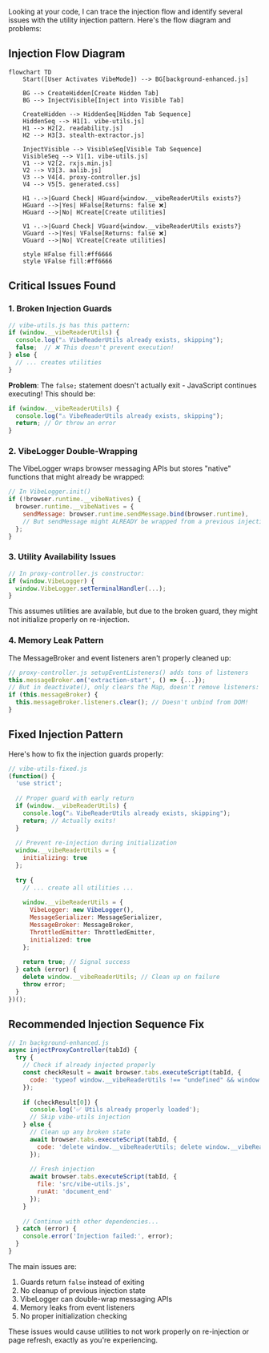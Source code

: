 Looking at your code, I can trace the injection flow and identify several issues with the utility injection pattern. Here's the flow diagram and problems:

## Injection Flow Diagram

```mermaid
flowchart TD
    Start([User Activates VibeMode]) --> BG[background-enhanced.js]
    
    BG --> CreateHidden[Create Hidden Tab]
    BG --> InjectVisible[Inject into Visible Tab]
    
    CreateHidden --> HiddenSeq[Hidden Tab Sequence]
    HiddenSeq --> H1[1. vibe-utils.js]
    H1 --> H2[2. readability.js]
    H2 --> H3[3. stealth-extractor.js]
    
    InjectVisible --> VisibleSeq[Visible Tab Sequence]
    VisibleSeq --> V1[1. vibe-utils.js]
    V1 --> V2[2. rxjs.min.js]
    V2 --> V3[3. aalib.js]
    V3 --> V4[4. proxy-controller.js]
    V4 --> V5[5. generated.css]
    
    H1 -.->|Guard Check| HGuard{window.__vibeReaderUtils exists?}
    HGuard -->|Yes| HFalse[Returns: false ❌]
    HGuard -->|No| HCreate[Create utilities]
    
    V1 -.->|Guard Check| VGuard{window.__vibeReaderUtils exists?}
    VGuard -->|Yes| VFalse[Returns: false ❌]
    VGuard -->|No| VCreate[Create utilities]
    
    style HFalse fill:#ff6666
    style VFalse fill:#ff6666
```

## Critical Issues Found

### 1. **Broken Injection Guards**
```javascript
// vibe-utils.js has this pattern:
if (window.__vibeReaderUtils) {
  console.log("⚠️ VibeReaderUtils already exists, skipping");
  false;  // ❌ This doesn't prevent execution!
} else {
  // ... creates utilities
}
```

**Problem**: The `false;` statement doesn't actually exit - JavaScript continues executing! This should be:
```javascript
if (window.__vibeReaderUtils) {
  console.log("⚠️ VibeReaderUtils already exists, skipping");
  return; // Or throw an error
}
```

### 2. **VibeLogger Double-Wrapping**
The VibeLogger wraps browser messaging APIs but stores "native" functions that might already be wrapped:
```javascript
// In VibeLogger.init()
if (!browser.runtime.__vibeNatives) {
  browser.runtime.__vibeNatives = {
    sendMessage: browser.runtime.sendMessage.bind(browser.runtime),
    // But sendMessage might ALREADY be wrapped from a previous injection!
  };
}
```

### 3. **Utility Availability Issues**
```javascript
// In proxy-controller.js constructor:
if (window.VibeLogger) {
  window.VibeLogger.setTerminalHandler(...);
}
```
This assumes utilities are available, but due to the broken guard, they might not initialize properly on re-injection.

### 4. **Memory Leak Pattern**
The MessageBroker and event listeners aren't properly cleaned up:
```javascript
// proxy-controller.js setupEventListeners() adds tons of listeners
this.messageBroker.on('extraction-start', () => {...});
// But in deactivate(), only clears the Map, doesn't remove listeners:
if (this.messageBroker) {
  this.messageBroker.listeners.clear(); // Doesn't unbind from DOM!
}
```

## Fixed Injection Pattern

Here's how to fix the injection guards properly:

```javascript
// vibe-utils-fixed.js
(function() {
  'use strict';
  
  // Proper guard with early return
  if (window.__vibeReaderUtils) {
    console.log("⚠️ VibeReaderUtils already exists, skipping");
    return; // Actually exits!
  }
  
  // Prevent re-injection during initialization
  window.__vibeReaderUtils = {
    initializing: true
  };
  
  try {
    // ... create all utilities ...
    
    window.__vibeReaderUtils = {
      VibeLogger: new VibeLogger(),
      MessageSerializer: MessageSerializer,
      MessageBroker: MessageBroker,
      ThrottledEmitter: ThrottledEmitter,
      initialized: true
    };
    
    return true; // Signal success
  } catch (error) {
    delete window.__vibeReaderUtils; // Clean up on failure
    throw error;
  }
})();
```

## Recommended Injection Sequence Fix

```javascript
// In background-enhanced.js
async injectProxyController(tabId) {
  try {
    // Check if already injected properly
    const checkResult = await browser.tabs.executeScript(tabId, {
      code: 'typeof window.__vibeReaderUtils !== "undefined" && window.__vibeReaderUtils.initialized === true'
    });
    
    if (checkResult[0]) {
      console.log('✅ Utils already properly loaded');
      // Skip vibe-utils injection
    } else {
      // Clean up any broken state
      await browser.tabs.executeScript(tabId, {
        code: 'delete window.__vibeReaderUtils; delete window.__vibeReaderProxyController;'
      });
      
      // Fresh injection
      await browser.tabs.executeScript(tabId, {
        file: 'src/vibe-utils.js',
        runAt: 'document_end'
      });
    }
    
    // Continue with other dependencies...
  } catch (error) {
    console.error('Injection failed:', error);
  }
}
```

The main issues are:
1. Guards return `false` instead of exiting
2. No cleanup of previous injection state
3. VibeLogger can double-wrap messaging APIs
4. Memory leaks from event listeners
5. No proper initialization checking

These issues would cause utilities to not work properly on re-injection or page refresh, exactly as you're experiencing.